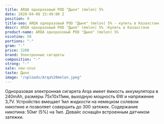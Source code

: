 ```yaml
---
title: ARQA одноразовый POD "Дыня" (melon) 5%
date: 2020-04-08 15:49:00 Z
position: 9
title-seo: ARQA одноразовый POD "Дыня" (melon) 5% - купить в Казахстане
descr: ARQA одноразовый POD "Дыня" (melon) 5% -Купить в Казахстане
product-name: ARQA одноразовый POD "Дыня" (melon) 5%
nicotine: 50
portions: "-"
gram: "-"
price: 2200
brand: Электронные сигареты
composition: "-"
strong: "-"
sale: new-snus
taste: Дыня
image: "/uploads/Arqa%20melon.jpeg"
---
```


Одноразовая электронная сигарета Arqa имеет ёмкость аккумулятора в 240mAh, размеры 75х10х11мм, выходную мощность 6W и напряжение 3,7V. Устройство вмещает 1мл жидкости на немецком солевом никотине и позволяет совершить до 300 затяжек. Содержание никотина: 50мг (5%) на 1мл. Девайс оснащён встроенным датчиком затяжки.
